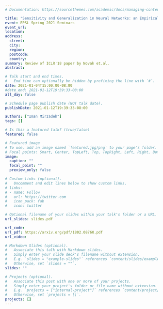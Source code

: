 ```yaml
---
# Documentation: https://sourcethemes.com/academic/docs/managing-content/

title: "Sensitivity and Generalization in Neural Networks: an Empirical Study"
event: EPSL Spring 2021 Seminars
event_url:
location:
address:
  street:
  city:
  region:
  postcode:
  country:
summary: Review of ICLR'18 paper by Novak et.al.
abstract:

# Talk start and end times.
#   End time can optionally be hidden by prefixing the line with `#`.
date: 2021-01-04T15:00:00-08:00
#date_end: 2021-01-12T19:39:33-08:00
all_day: false

# Schedule page publish date (NOT talk date).
publishDate: 2021-01-12T19:39:33-08:00

authors: ["Iman Mirzadeh"]
tags: []

# Is this a featured talk? (true/false)
featured: false

# Featured image
# To use, add an image named `featured.jpg/png` to your page's folder. 
# Focal points: Smart, Center, TopLeft, Top, TopRight, Left, Right, BottomLeft, Bottom, BottomRight.
image:
  caption: ""
  focal_point: ""
  preview_only: false

# Custom links (optional).
#   Uncomment and edit lines below to show custom links.
# links:
# - name: Follow
#   url: https://twitter.com
#   icon_pack: fab
#   icon: twitter

# Optional filename of your slides within your talk's folder or a URL.
url_slides: slides.pdf

url_code:
url_pdf: https://arxiv.org/pdf/1802.08760.pdf
url_video:

# Markdown Slides (optional).
#   Associate this talk with Markdown slides.
#   Simply enter your slide deck's filename without extension.
#   E.g. `slides = "example-slides"` references `content/slides/example-slides.md`.
#   Otherwise, set `slides = ""`.
slides: ""

# Projects (optional).
#   Associate this post with one or more of your projects.
#   Simply enter your project's folder or file name without extension.
#   E.g. `projects = ["internal-project"]` references `content/project/deep-learning/index.md`.
#   Otherwise, set `projects = []`.
projects: []
---
```

